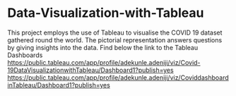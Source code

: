# Data-Visualization-with-Tableau
This project employs the use of Tableau to visualise the COVID 19 dataset gathered round the world. The pictorial representation answers questions by giving insights into the data.
Find below the link to the Tableau Dashboards
https://public.tableau.com/app/profile/adekunle.adeniji/viz/Covid-19DataVisualizationwithTableau/Dashboard1?publish=yes
https://public.tableau.com/app/profile/adekunle.adeniji/viz/CoviddashboardinTableau/Dashboard1?publish=yes
